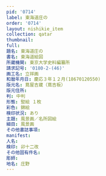 ```yaml
---
pid: '0714'
label: 東海道庄の
order: '0714'
layout: nishikie_item
collection: qatar
thumbnail: 
full: 
題名: 東海道庄の
書名: 東海道絵図
所蔵機関: 東京大学史料編纂所
請求記号: '0180-2-(46)'
画工名: 立祥画
和暦年月日: 慶応３年１２月(18670120550)
版元名: 蔦屋吉蔵（蔦吉板）
版元住所: 
判: 中判
形態: 竪絵 １枚
彩色: 錦絵
検印状況: あり
主題: 風景画／名所図絵
細目: 風景画
その他書誌事項: 
manifest: 
人名: 
検印: 卯十二改
その他固有件名: 
彫師: 
地名: 庄野
---
```

